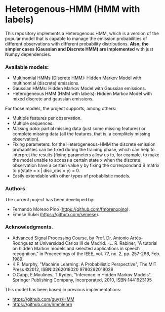 # Heterogenous-HMM (HMM with labels)

This repository implements a Heterogenous HMM, which is a version of the popular model that is capable to manage the emission probabilities of different observations with different probability distributions. **Also, the simpler cases (Gaussian and Discrete HMM) are implemented** with just Numpy dependencies.


### Available models:

- Multinomial HMMs (Discrete HMM): Hidden Markov Model with multinomial (discrete) emissions.
- Gaussian HMMs: Hidden Markov Model with Gaussian emissions.
- Heterogeneous HMM (HMM with labels): Hidden Markov Model with mixed discrete and gaussian emissions.

For those models, the project supports, among others:

- Multiple features per observation.
- Multiple sequences.
- *Missing data*: partial missing data (just some missing features) or complete missing data (all the features, that is, a complitely missing observation).
- Fixing parameters: for the Heterogeneous-HMM the discrete emission probabilities can be fixed during the training phase, which can help to interpret the results (fixing parameters allow us to, for example, to make the model unable to access a certain state x when the discrete observation have a certain value y by fixing the correspondand B matrix to p(state = x | disc_obs = y) = 0.
- Easily extendable with other types of probablistic models.


### Authors.

The current project has been developed by:

- Fernando Moreno Pino (https://github.com/fmorenopino).
- Emese Sukei (https://github.com/semese).

### Acknowledgments.

- Advanced Signal Processing Course, by Prof. Dr. Antonio Artés-Rodríguez at Universidad Carlos III de Madrid.
-L. R. Rabiner, "A tutorial on hidden Markov models and selected applications in speech recognition," in Proceedings of the IEEE, vol. 77, no. 2, pp. 257-286, Feb. 1989.
- K.P. Murphy, "Machine Learning: A Probabilistic Perspective", The MIT Press ©2012, ISBN:0262018020 9780262018029
- O.Capp, E.Moulines, T.Ryden, "Inference in Hidden Markov Models", Springer Publishing Company, Incorporated, 2010, ISBN:1441923195

This model has been based in previous implementations:

- https://github.com/guyz/HMM
- https://github.com/hmmlearn
